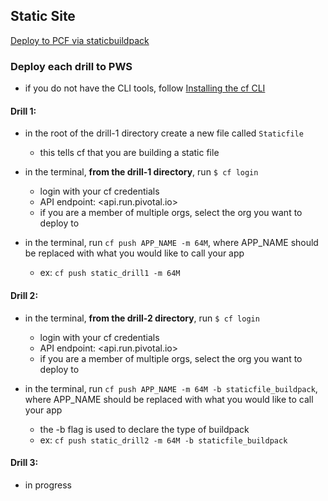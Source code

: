 ## Static Site
[Deploy to PCF via staticbuildpack](https://docs.cloudfoundry.org/buildpacks/staticfile/)

### Deploy each drill to PWS
- if you do not have the CLI tools,
follow [Installing the cf CLI ](https://docs.cloudfoundry.org/cf-cli/install-go-cli.html)


#### Drill 1:
- in the root of the drill-1 directory create a new file called `Staticfile`
  - this tells cf that you are building a static file

- in the terminal, **from the drill-1 directory**, run `$ cf login`
  - login with your cf credentials
  - API endpoint: <api.run.pivotal.io>
  - if you are a member of multiple orgs, select the org you want to deploy to


- in the terminal, run `cf push APP_NAME -m 64M`, where APP_NAME should be replaced with what you would like to call your app
  - ex: `cf push static_drill1 -m 64M`



#### Drill 2:
- in the terminal, **from the drill-2 directory**, run `$ cf login`
  - login with your cf credentials
  - API endpoint: <api.run.pivotal.io>
  - if you are a member of multiple orgs, select the org you want to deploy to

- in the terminal, run `cf push APP_NAME -m 64M -b staticfile_buildpack`, where APP_NAME should be replaced with what you would like to call your app
  - the -b flag is used to declare the type of buildpack 
  - ex: `cf push static_drill2 -m 64M -b staticfile_buildpack`


#### Drill 3:
  - in progress
